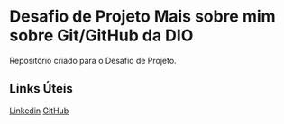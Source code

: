 # Desafio de Projeto Mais sobre mim sobre Git/GitHub da DIO
Repositório criado para o Desafio de Projeto.


## Links Úteis
[Linkedin](https://www.linkedin.com/in/adilsonsena/)
[GitHub](https://github.com/AdilsonSena)
 
